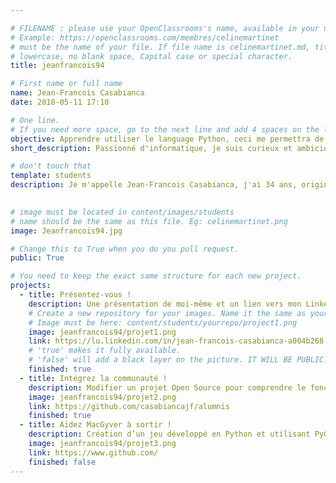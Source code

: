 ```yaml
---

# FILENAME : please use your OpenClassrooms's name, available in your url.
# Example: https://openclassrooms.com/membres/celinemartinet
# must be the name of your file. If file name is celinemartinet.md, title is celinemartinet.
# lowercase, no blank space, Capital case or special character.
title: jeanfrancois94

# First name or full name
name: Jean-Francois Casabianca
date: 2018-05-11 17:10

# One line.
# If you need more space, go to the next line and add 4 spaces on the left, as in 'description'.
objective: Apprendre utiliser le language Python, ceci me permettra de travailler sur des problematiques et projets en IA.
short_description: Passionné d'informatique, je suis curieux et ambicieux.

# don't touch that
template: students
description: Je m'appelle Jean-Francois Casabianca, j'ai 34 ans, originaire de Paris. Je travaille dans l'IT depuis 12 ans comme Support Level 3 pour une grande Institution Europeenne. J'ai choisi le parcours Developpeur d'Application Python. 
    

# image must be located in content/images/students
# name should be the same as this file. Eg: celinemartinet.png
image: Jeanfrancois94.jpg

# Change this to True when you do you pull request.
public: True

# You need to keep the exact same structure for each new project.
projects:
  - title: Présentez-vous !
    description: Une présentation de moi-même et un lien vers mon LinkedIn.
    # Create a new repository for your images. Name it the same as your nickname and profile picture.
    # Image must be here: content/students/yourrepo/project1.png
    image: jeanfrancois94/projet1.png
    link: https://lu.linkedin.com/in/jean-francois-casabianca-a004b268
    # 'true' makes it fully available.
    # 'false' will add a black layer on the picture. IT WILL BE PUBLIC!
    finished: true
  - title: Intégrez la communauté !
    description: Modifier un projet Open Source pour comprendre le fonctionnement de Git, de Github et des pull requests. 
    image: jeanfrancois94/projet2.png
    link: https://github.com/casabiancajf/alumnis
    finished: true
  - title: Aidez MacGyver à sortir !
    description: Création d’un jeu développé en Python et utilisant PyGame.
    image: jeanfrancois94/projet3.png
    link: https://www.github.com/
    finished: false
---
```


